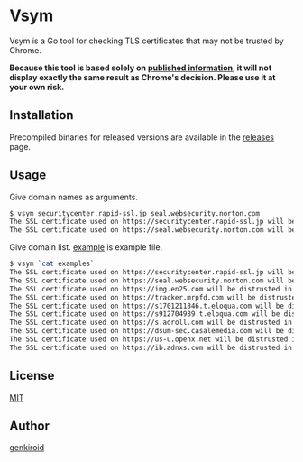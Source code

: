 # Vsym

Vsym is a Go tool for checking TLS certificates that may not be trusted by Chrome.

**Because this tool is based solely on [published information](https://security.googleblog.com/2017/09/chromes-plan-to-distrust-symantec.html), it will not display exactly the same result as Chrome's decision. Please use it at your own risk.**

## Installation

Precompiled binaries for released versions are available in the [releases](https://github.com/genkiroid/vsym/releases) page.

## Usage

Give domain names as arguments.

```sh
$ vsym securitycenter.rapid-ssl.jp seal.websecurity.norton.com
The SSL certificate used on https://securitycenter.rapid-ssl.jp will be distrusted in Chrome v66.
The SSL certificate used on https://seal.websecurity.norton.com will be distrusted in Chrome v70.
```

Give domain list. [example](https://github.com/genkiroid/vsym/blob/master/examples) is example file.

```sh
$ vsym `cat examples`
The SSL certificate used on https://securitycenter.rapid-ssl.jp will be distrusted in Chrome v66.
The SSL certificate used on https://seal.websecurity.norton.com will be distrusted in Chrome v70.
The SSL certificate used on https://img.en25.com will be distrusted in Chrome v70.
The SSL certificate used on https://tracker.mrpfd.com will be distrusted in Chrome v70.
The SSL certificate used on https://s1701211846.t.eloqua.com will be distrusted in Chrome v70.
The SSL certificate used on https://s912704989.t.eloqua.com will be distrusted in Chrome v70.
The SSL certificate used on https://s.adroll.com will be distrusted in Chrome v70.
The SSL certificate used on https://dsum-sec.casalemedia.com will be distrusted in Chrome v70.
The SSL certificate used on https://us-u.openx.net will be distrusted in Chrome v70.
The SSL certificate used on https://ib.adnxs.com will be distrusted in Chrome v70.
```

## License

[MIT](https://github.com/genkiroid/vsym/blob/master/LICENSE)

## Author

[genkiroid](https://github.com/genkiroid)
